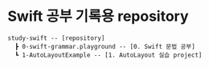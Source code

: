 # Swift 공부 기록용 repository

```planetext
study-swift -- [repository]
  ┣ 0-swift-grammar.playground -- [0. Swift 문법 공부]
  ┗ 1-AutoLayoutExample -- [1. AutoLayout 실습 project]
```
